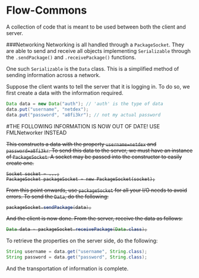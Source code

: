 Flow-Commons
============
A collection of code that is meant to be used between both the client and server.

###Networking
Networking is all handled through a `PackageSocket`. They are able to send and receive all objects implementing 
`Serializable` through the `.sendPackage()` and `.receivePackage()` functions.

One such `Serializable` is the `Data` class. This is a simplified method of sending information across a network.

Suppose the client wants to tell the server that it is logging in. To do so, we first create a data with the information 
required.

```java
Data data = new Data("auth"); // 'auth' is the type of data
data.put("username", "netdex");
data.put("password", "a8fi3kr"); // not my actual password
```

#THE FOLLOWING INFORMATION IS NOW OUT OF DATE! USE FMLNetworker INSTEAD

<s>This constructs a data with the property `username=netdex` and `password=a8fi3kr`. To send this data to the server, we must
have an instance of `PackageSocket`. A socket may be passed into the constructor to easily create one.

```java~~
Socket socket = ...;
PackageSocket packageSocket = new PackageSocket(socket);
```

From this point onwards, use `packageSocket` for all your I/O needs to avoid errors. To send the `Data`, do the following:

```java
packageSocket.sendPackage(data);
```

And the client is now done. From the server, receive the data as follows:

```java
Data data = packageSocket.receivePackage(Data.class);
```
</s>

To retrieve the properties on the server side, do the following:

```java
String username = data.get("username", String.class);
String password = data.get("password", String.class);
```

And the transportation of information is complete.